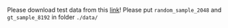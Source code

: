 Please download test data from this [link](https://drive.google.com/drive/folders/1VvUPIIWERpeJudGvpXQhFNqK2q9jSa1I?usp=sharing)!
Please put `random_sample_2048` and `gt_sample_8192` in folder `./data/`
